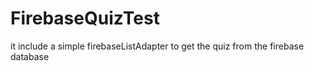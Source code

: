 # FirebaseQuizTest
it include a simple firebaseListAdapter to get the quiz from the firebase database
